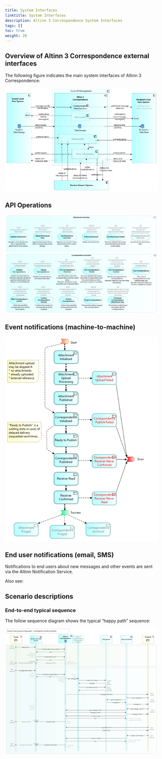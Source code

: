 ```yaml
---
title: System Interfaces
linktitle: System Interfaces
description: Altinn 3 Correspondence System Interfaces 
tags: []
toc: true
weight: 20
---
```


## Overview of Altinn 3 Correspondence external interfaces
The following figure indicates the main system interfaces of Altinn 3 Correspondence:

![Altinn 3 Correspondence Standalone Interfaces Overview](altinn3-correspondence-standalone-interfaces-overview.en.png "Altinn 3 Correspondence Standalone Interfaces Overview")

## API Operations

![Altinn 3 Correspondence Application Services](altinn3-correspondence-application-services.en.png "Altinn 3 Correspondence Application Services")

## Event notifications (machine-to-machine)

![Altinn 3 Correspondence Events](altinn3-correspondence-events.en.png "Altinn 3 Correspondence Events")

## End user notifications (email, SMS)
Notifications to end users about new messages and other events are sent via the Altinn Notification Service.

Also see:

## Scenario descriptions

### End-to-end typical sequence

The follow sequence diagram shows the typical “happy path” sequence:

![Altinn 3 Correspondence 'happy path' sequence](altinn3-correspondence-dialogporten-sequence-diagram.en.png "Altinn 3 Correspondence 'happy path' sequence")
